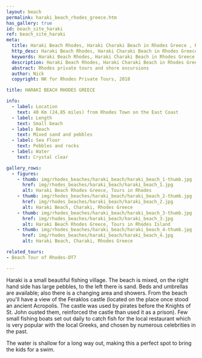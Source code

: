 ```yaml
---
layout: beach
permalink: haraki_beach_rhodes_greece.htm
has_gallery: true
id: beach_site_haraki
ref: beach_site_haraki
meta:
  title: Haraki Beach Rhodes, Haraki Charaki Beach in Rhodes Greece , Rhodes Private Tours
  http_desc: Haraki Beach Rhodes, Haraki Charaki Beach in Rhodes Greece , Rhodes Private Tours
  keywords: Haraki Beach Rhodes, Haraki Charaki Beach in Rhodes Greece , Rhodes Private Tours
  description: Haraki Beach Rhodes, Haraki Charaki Beach in Rhodes Greece , Rhodes Private Tours
  abstract: Rhodes private tours and shore excursions
  author: Nick
  copyright: NK for Rhodes Private Tours, 2018

title: HARAKI BEACH RHODES GREECE

info:
  - label: Location
    text: 40 Km (24,85 miles) from Rhodes Town on the East Coast
  - label: Length
    text: Small beach
  - label: Beach
    text: Mixed sand and pebbles
  - label: Sea Floor
    text: Pebbles and rocks
  - label: Water
    text: Crystal clear

gallery_rows:
  - figures:
    - thumb: img/rhodes_beaches/haraki_beach/haraki_beach_1-thumb.jpg
      href: img/rhodes_beaches/haraki_beach/haraki_beach_1.jpg
      alt: Haraki Beach Rhodes Greece, Tours in Rhodes
    - thumb: img/rhodes_beaches/haraki_beach/haraki_beach_2-thumb.jpg
      href: img/rhodes_beaches/haraki_beach/haraki_beach_2.jpg
      alt: Haraki Beach, Charaki, Rhodes Greece
    - thumb: img/rhodes_beaches/haraki_beach/haraki_beach_3-thumb.jpg
      href: img/rhodes_beaches/haraki_beach/haraki_beach_3.jpg
      alt: Haraki Beach Rhodes Greece, Tours in Rhodes Island
    - thumb: img/rhodes_beaches/haraki_beach/haraki_beach_4-thumb.jpg
      href: img/rhodes_beaches/haraki_beach/haraki_beach_4.jpg
      alt: Haraki Beach, Charaki, Rhodes Greece

related_tours:
- Beach Tour of Rhodes-DT7

---
```

Haraki is a small beautiful fishing village. The beach is mixed, on the right hand side has large pebbles, to the left there is sand. Beds and umbrellas are available; also there is a changing area and showers. From the beach you'll have a view of the Feraklos castle (located on the place once stood an ancient Acropolis. The castle was used by pirates before the Knights of St. John ousted them, reinforced the castle than used it as a prison). Few small fishing boats set out daily to catch fish for the local restaurant which is very popular with the local Greeks, and chosen by numerous celebrities in the past.

The water is shallow for a long way out, making this a perfect spot to bring the kids for a swim.
